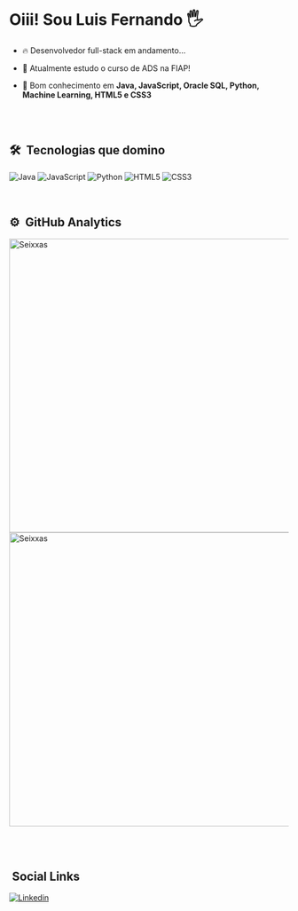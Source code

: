<h1> Oiii! Sou Luis Fernando 🖐 </h1>

- 🔥 Desenvolvedor full-stack em andamento...

- 📕 Atualmente estudo o curso de ADS na FIAP!

- 🧠 Bom conhecimento em **Java, JavaScript, Oracle SQL, Python, Machine Learning, HTML5 e CSS3**

<br><br>

## 🛠 &nbsp;Tecnologias que domino

<img align="center" alt="Java"
src="https://img.shields.io/badge/Java-ED8B00?style=for-the-badge&logo=java&logoColor=white">
<img align="center" alt="JavaScript" 
src="https://img.shields.io/badge/JavaScript-F7DF1E?style=for-the-badge&logo=javascript&logoColor=black">
<img align="center" alt="Python"
src="https://img.shields.io/badge/Python-3776AB?style=for-the-badge&logo=python&logoColor=white">
<img align="center" alt="HTML5"
src="https://img.shields.io/badge/HTML5-E34F26?style=for-the-badge&logo=html5&logoColor=white">
<img align="center" alt="CSS3"
src="https://img.shields.io/badge/CSS3-1572B6?style=for-the-badge&logo=css3&logoColor=white">

<br>

## ⚙️ &nbsp;GitHub Analytics


<p align="left">

<img width="530em" src="https://github-readme-stats.vercel.app/api?username=llluferr&show_icons=true&theme=dark" alt="Seixxas" >
  
<img width="530em" src="https://github-readme-stats.vercel.app/api/top-langs/?username=llluferr&layout=compact&theme=dark" alt="Seixxas">  
  
</p>

<br><br>

## &nbsp;Social Links

[![Linkedin](https://img.shields.io/badge/LinkedIn-0077B5?style=for-the-badge&logo=linkedin&logoColor=white)](https://www.linkedin.com/in/luis-fernando-nascimento-de-oliveira-a8bb381ab/) 
